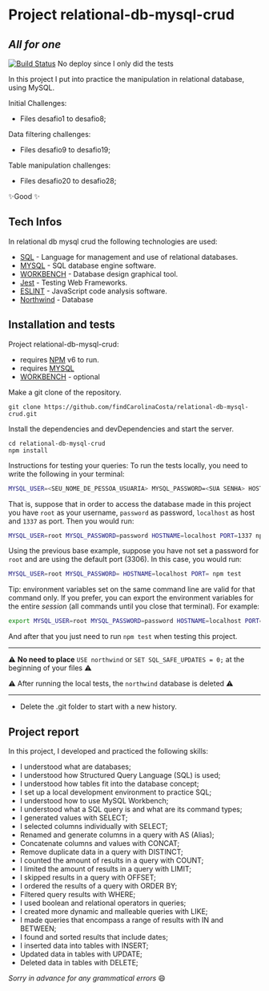 # Project relational-db-mysql-crud
## _All for one_

[![Build Status](https://travis-ci.org/joemccann/dillinger.svg?branch=master)](https://github.com/findCarolinaCosta/relational-db-mysql-crud) No deploy since I only did the tests

In this project I put into practice the manipulation in relational database, using MySQL.

Initial Challenges:
- Files desafio1 to desafio8;
  
Data filtering challenges:
- Files desafio9 to desafio19;

Table manipulation challenges:
- Files desafio20 to desafio28;

✨Good ✨
## Tech Infos

In relational db mysql crud the following technologies are used:

- [SQL](https://en.wikipedia.org/wiki/SQL) - Language for management and use of relational databases. 
- [MYSQL](https://www.mysql.com/) - SQL database engine software.
- [WORKBENCH](https://www.mysql.com/products/workbench/) - Database design graphical tool.
- [Jest](https://jestjs.io/es-ES/docs/testing-frameworks) - Testing Web Frameworks.
- [ESLINT](https://github.com/betrybe/eslint-config-trybe) - JavaScript code analysis software.
- [Northwind](https://github.com/Microsoft/sql-server-samples/tree/master/samples/databases/northwind-pubs) - Database

## Installation and tests

Project relational-db-mysql-crud:
- requires [NPM](https://www.npmjs.com/) v6 to run.
- requires [MYSQL](https://dev.mysql.com/doc/mysql-getting-started/en/)
- [WORKBENCH](https://dev.mysql.com/downloads/installer/) - optional

Make a git clone of the repository.
```
git clone https://github.com/findCarolinaCosta/relational-db-mysql-crud.git
```

Install the dependencies and devDependencies and start the server.

```
cd relational-db-mysql-crud
npm install
```

Instructions for testing your queries:
To run the tests locally, you need to write the following in your terminal:
```sh
MYSQL_USER=<SEU_NOME_DE_PESSOA_USUARIA> MYSQL_PASSWORD=<SUA SENHA> HOSTNAME=<NOME_DO_HOST> PORT=<PORTA> npm test
```

That is, suppose that in order to access the database made in this project you have `root` as your username, `password` as password, `localhost` as host and `1337` as port. Then you would run:
```sh
MYSQL_USER=root MYSQL_PASSWORD=password HOSTNAME=localhost PORT=1337 npm test
```

Using the previous base example, suppose you have not set a password for `root` and are using the default port (3306). In this case, you would run:
```sh
MYSQL_USER=root MYSQL_PASSWORD= HOSTNAME=localhost PORT= npm test
  ```

Tip: environment variables set on the same command line are valid for that command only. If you prefer, you can export the environment variables for the entire _session_ (all commands until you close that terminal). For example:

```sh
export MYSQL_USER=root MYSQL_PASSWORD=password HOSTNAME=localhost PORT=1337
```

And after that you just need to run `npm test` when testing this project.

---

⚠️ **No need to place** `USE northwind` or `SET SQL_SAFE_UPDATES = 0;` at the beginning of your files ⚠️

⚠️ After running the local tests, the `northwind` database is deleted ⚠️

---

- Delete the .git folder to start with a new history.

## Project report
In this project, I developed and practiced the following skills:

- I understood what are databases;
- I understood how Structured Query Language (SQL) is used;
- I understood how tables fit into the database concept;
- I set up a local development environment to practice SQL;
- I understood how to use MySQL Workbench;
- I understood what a SQL query is and what are its command types;
- I generated values with SELECT;
- I selected columns individually with SELECT;
- Renamed and generate columns in a query with AS (Alias);
- Concatenate columns and values with CONCAT;
- Remove duplicate data in a query with DISTINCT;
- I counted the amount of results in a query with COUNT;
- I limited the amount of results in a query with LIMIT;
- I skipped results in a query with OFFSET;
- I ordered the results of a query with ORDER BY;
- Filtered query results with WHERE;
- I used boolean and relational operators in queries;
- I created more dynamic and malleable queries with LIKE;
- I made queries that encompass a range of results with IN and BETWEEN;
- I found and sorted results that include dates;
- I inserted data into tables with INSERT;
- Updated data in tables with UPDATE;
- Deleted data in tables with DELETE;

_Sorry in advance for any grammatical errors_ 😄
